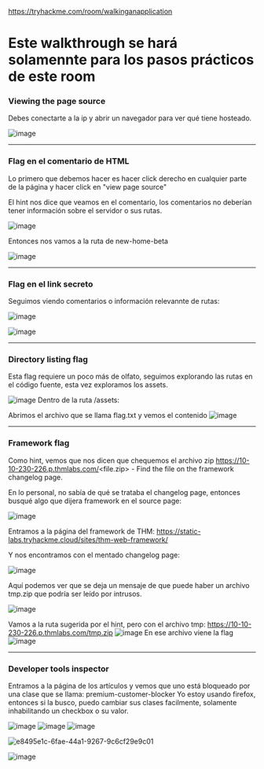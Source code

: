 https://tryhackme.com/room/walkinganapplication

# Este walkthrough se hará solamennte para los pasos prácticos de este room

### Viewing the page source

Debes conectarte a la ip y abrir un navegador para ver qué tiene hosteado.

![image](https://user-images.githubusercontent.com/44788583/151408848-5e3cfc70-848e-4acf-9cc4-afeb0a38bc45.png)


-----

### Flag en el comentario de HTML

Lo primero que debemos hacer es hacer click derecho en cualquier parte de la página y hacer click en "view page source"

El hint nos dice que veamos en el comentario, los comentarios no deberían tener información sobre el servidor o sus rutas.

![image](https://user-images.githubusercontent.com/44788583/151409131-3670fbb5-8bd4-4d74-bc5a-4f17b708b94c.png)

Entonces nos vamos a la ruta de new-home-beta

![image](https://user-images.githubusercontent.com/44788583/151409550-07e2caf5-da33-412c-8bbd-ea82c25b8337.png)

----

### Flag en el link secreto

Seguimos viendo comentarios o información relevannte de rutas:

![image](https://user-images.githubusercontent.com/44788583/151410502-c74e65cc-b18d-4c4a-a5d4-0b287cf3aedc.png)

![image](https://user-images.githubusercontent.com/44788583/151410604-30c14327-2db0-40a1-b4ac-0c4ee03c1bba.png)

----

### Directory listing flag

Esta flag requiere un poco más de olfato, seguimos explorando las rutas en el código fuente, esta vez exploramos los assets.

![image](https://user-images.githubusercontent.com/44788583/151411082-c2e924bd-2a32-4f67-a6b3-fbf162f5dac5.png)
Dentro de la ruta /assets:

Abrimos el archivo que se llama flag.txt y vemos el contenido
![image](https://user-images.githubusercontent.com/44788583/151411385-65b4b931-c584-4574-a352-0b544208b548.png)

----

### Framework flag

Como hint, vemos que nos dicen que chequemos el archivo zip https://10-10-230-226.p.thmlabs.com/<file.zip> - Find the file on the framework changelog page.

En lo personal, no sabía de qué se trataba el changelog page, entonces busqué algo que dijera framework en el source page:

![image](https://user-images.githubusercontent.com/44788583/151411710-eff29e27-9a93-4ae5-8d83-d688b83e5beb.png)

Entramos a la página del framework de THM: https://static-labs.tryhackme.cloud/sites/thm-web-framework/

Y nos encontramos con el mentado changelog page: 

![image](https://user-images.githubusercontent.com/44788583/151412091-be223256-617e-4a16-8002-fa9d1fb38ee8.png)

Aquí podemos ver que se deja un mensaje de que puede haber un archivo tmp.zip que podría ser leído por intrusos.


![image](https://user-images.githubusercontent.com/44788583/151412482-9821955b-e419-4c40-8840-0b54a19609fd.png)

Vamos a la ruta sugerida por el hint, pero con el archivo tmp: https://10-10-230-226.p.thmlabs.com/tmp.zip
![image](https://user-images.githubusercontent.com/44788583/151413845-d5d235fd-6dab-4089-bc38-7cd80f527664.png)
En ese archivo viene la flag
![image](https://user-images.githubusercontent.com/44788583/151413963-d060cd69-f1e6-4bc8-8fc4-b2fa99f577d5.png)

----

### Developer tools inspector

Entramos a la página de los artículos y vemos que uno está bloqueado por una clase que se llama: premium-customer-blocker
Yo estoy usando firefox, entonces si la busco, puedo cambiar sus clases facilmente, solamente inhabilitando un checkbox o su valor.



![image](https://user-images.githubusercontent.com/44788583/151416460-2c425c6b-144b-48fd-8abd-4d54ac9cbfa8.png)
![image](https://user-images.githubusercontent.com/44788583/151417085-22a63e17-cfdd-45c8-ba4b-d786aea426a7.png)
![image](https://user-images.githubusercontent.com/44788583/151417208-c2a5a2b1-7ce9-4976-81b2-77e0562fe969.png)



![e8495e1c-6fae-44a1-9267-9c6cf29e9c01](https://user-images.githubusercontent.com/44788583/151647639-ec55895b-aabf-419f-a11f-f286d7ca76d4.jpeg)




![image](https://user-images.githubusercontent.com/44788583/151647620-053afdee-6e2c-4468-9e61-fc1661d6dcb8.png)

